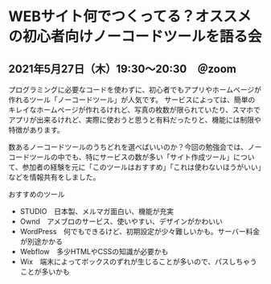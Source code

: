 # WEBサイト何でつくってる？オススメの初心者向けノーコードツールを語る会
## 2021年5月27日（木）19:30～20:30　＠zoom

プログラミングに必要なコードを使わずに、初心者でもアプリやホームページが作れるツール「ノーコードツール」が人気です。
サービスによっては、簡単のキレイなホームページが作れるけれど、写真の枚数が限られていたり、スマホでアプリが出来るけれど、実際に使おうと思うと有料だったりと、機能には制限や特徴があります。

数あるノーコードツールのうちどれを選べばいいのか？今回の勉強会では、ノーコードツールの中でも、特にサービスの数が多い「サイト作成ツール」について、参加者の経験を元に「このツールはおすすめ」「これは使わないほうがいい」などを情報共有をしました。

おすすめのツール
+ STUDIO　日本製、メルマガ面白い、機能が充実
+ Ownd　アメブロのサービス、使いやすい、デザインがかわいい
+ WordPress　何でもできるけど、初期設定が少々難しいかも。サーバー料金が別途かかる
+ Webflow　多少HTMLやCSSの知識が必要かも
+ Wix　端末によってボックスのずれが生じることが多いので、パスしちゃうことが多いかも
